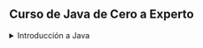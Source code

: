 ## Curso de Java de Cero a Experto

<details>
    <summary>Introducción a Java</summary>

* [V02-PDF-Introducción](seccion02/01-01-00-IntroduccionJava-UJ.pdf)
* [V03-PDF-¿Qué es el JDK de Java](seccion02/01-02-00-JDKJava-UJ.pdf)
* [V04-PDF-Intalación deL JDK de Java](seccion02/01-03-00-InstalacionJDK-UJ.pdf)
* [V05-PDF-¿Qué es un IDE](seccion02/01-04-00-IDE-Java-UJ.pdf)
* [V06-PDF-Instalación de IntelliJ IDEAS](seccion02/01-05-00-InstalacionIntelliJ-UJ.pdf)
* [V07-PDF-Hola Mundo con Java](seccion02/01-06-00-HolaMundoJava-UJ.pdf)
  * [V08- __**Ejemplo**__: Hola Mundo](seccion02/V08-Ejemplo_de_Hola_Mundo_con_Java/)
  * <details>
        <summary>V09-Reto practico</summary> 
        Se solicita crear una nueva clase llamada "Presentate.java" en la cual deberás hacer lo siguiente:

        - Agregar el método main (Atajo: psvm + tab).
        - Mostrar en la consola la siguiente información. Se debe usar un método "println" para cada elemento a mostrar.
  
          - Nombre Completo
          - Edad
          - País
    
      * [V09-Mi solución reto practico](seccion02/V09-Reto-Practico)
      * V10 Solución Presentate con Java
        * [PDF](seccion02/V10-Solucion_presentate_con_Java/01-09-00-Solucion-Presentate-UJ.pdf)
        * [Presentate.java](seccion02/V10-Solucion_presentate_con_Java/01-09-00-Solucion-Presentate-UJ.java)
    </details>
* [V11-PDF-Instalación de Apache NetBeans](seccion02/01-10-00-InstalacionApacheNetbeans-UJ.pdf)
</details>
